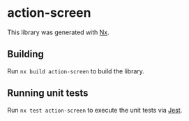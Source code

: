 # action-screen

This library was generated with [Nx](https://nx.dev).

## Building

Run `nx build action-screen` to build the library.

## Running unit tests

Run `nx test action-screen` to execute the unit tests via [Jest](https://jestjs.io).
